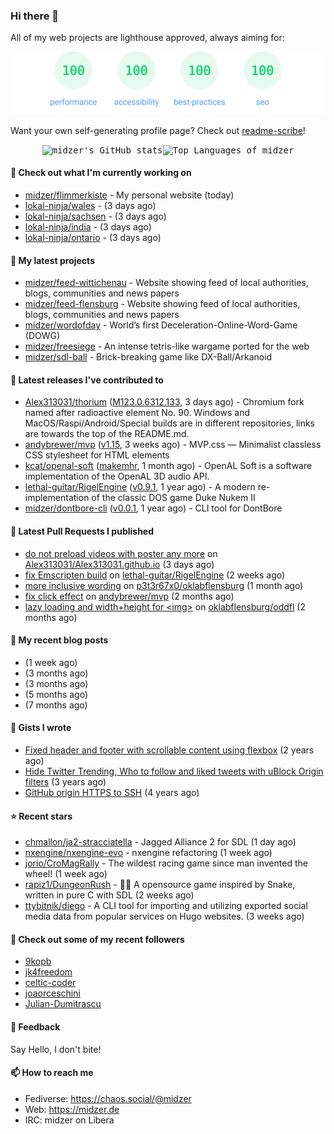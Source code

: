 ### Hi there 👋

All of my web projects are lighthouse approved, always aiming for:

<p align="center">
  <kbd><img src="https://github.com/midzer/midzer/blob/master/lighthouse.svg" alt="Lighthouse score 100s"></kbd>
</p>

Want your own self-generating profile page? Check out [readme-scribe](https://github.com/muesli/readme-scribe)!

<p align="center">
  <kbd><img src="https://github-readme-stats.vercel.app/api?username=midzer&show_icons=true&hide_title=true&hide_border=true&theme=tokyonight" alt="midzer's GitHub stats"><img height="165" src="https://github-readme-stats.vercel.app/api/top-langs/?username=midzer&layout=compact&langs_count=8&hide_border=true&theme=tokyonight" alt="Top Languages of midzer"></kbd>
</p>

#### 👷 Check out what I'm currently working on

- [midzer/flimmerkiste](https://github.com/midzer/flimmerkiste) - My personal website (today)
- [lokal-ninja/wales](https://github.com/lokal-ninja/wales) -  (3 days ago)
- [lokal-ninja/sachsen](https://github.com/lokal-ninja/sachsen) -  (3 days ago)
- [lokal-ninja/india](https://github.com/lokal-ninja/india) -  (3 days ago)
- [lokal-ninja/ontario](https://github.com/lokal-ninja/ontario) -  (3 days ago)

#### 🌱 My latest projects

- [midzer/feed-wittichenau](https://github.com/midzer/feed-wittichenau) - Website showing feed of local authorities, blogs, communities and news papers
- [midzer/feed-flensburg](https://github.com/midzer/feed-flensburg) - Website showing feed of local authorities, blogs, communities and news papers
- [midzer/wordofday](https://github.com/midzer/wordofday) - World’s first Deceleration-Online-Word-Game (DOWG)
- [midzer/freesiege](https://github.com/midzer/freesiege) - An intense tetris-like wargame ported for the web
- [midzer/sdl-ball](https://github.com/midzer/sdl-ball) - Brick-breaking game like DX-Ball/Arkanoid

#### 🔭 Latest releases I've contributed to

- [Alex313031/thorium](https://github.com/Alex313031/thorium) ([M123.0.6312.133](https://github.com/Alex313031/thorium/releases/tag/M123.0.6312.133), 3 days ago) - Chromium fork named after radioactive element No. 90. Windows and MacOS/Raspi/Android/Special builds are in different repositories, links are towards the top of the README.md.
- [andybrewer/mvp](https://github.com/andybrewer/mvp) ([v1.15](https://github.com/andybrewer/mvp/releases/tag/v1.15), 3 weeks ago) - MVP.css — Minimalist classless CSS stylesheet for HTML elements
- [kcat/openal-soft](https://github.com/kcat/openal-soft) ([makemhr](https://github.com/kcat/openal-soft/releases/tag/makemhr), 1 month ago) - OpenAL Soft is a software implementation of the OpenAL 3D audio API.
- [lethal-guitar/RigelEngine](https://github.com/lethal-guitar/RigelEngine) ([v0.9.1](https://github.com/lethal-guitar/RigelEngine/releases/tag/v0.9.1), 1 year ago) - A modern re-implementation of the classic DOS game Duke Nukem II
- [midzer/dontbore-cli](https://github.com/midzer/dontbore-cli) ([v0.0.1](https://github.com/midzer/dontbore-cli/releases/tag/v0.0.1), 1 year ago) - CLI tool for DontBore

#### 🔨 Latest Pull Requests I published

- [do not preload videos with poster any more](https://github.com/Alex313031/Alex313031.github.io/pull/26) on [Alex313031/Alex313031.github.io](https://github.com/Alex313031/Alex313031.github.io) (3 days ago)
- [fix Emscripten build](https://github.com/lethal-guitar/RigelEngine/pull/921) on [lethal-guitar/RigelEngine](https://github.com/lethal-guitar/RigelEngine) (2 weeks ago)
- [more inclusive wording](https://github.com/p3t3r67x0/oklabflensburg/pull/1) on [p3t3r67x0/oklabflensburg](https://github.com/p3t3r67x0/oklabflensburg) (1 month ago)
- [fix click effect](https://github.com/andybrewer/mvp/pull/112) on [andybrewer/mvp](https://github.com/andybrewer/mvp) (2 months ago)
- [lazy loading and width&#43;height for &lt;img&gt;](https://github.com/oklabflensburg/oddfl/pull/2) on [oklabflensburg/oddfl](https://github.com/oklabflensburg/oddfl) (2 months ago)

#### 📜 My recent blog posts

- [](https://midzer.de/porting-games-for-the-web-with-emscripten) (1 week ago)
- [](https://midzer.de/kaiserschmarrn) (3 months ago)
- [](https://midzer.de/the-future-is-remix) (3 months ago)
- [](https://midzer.de/obatzda) (5 months ago)
- [](https://midzer.de/how-to-disrupt-an-online-conversation-legally) (7 months ago)

#### 📓 Gists I wrote

- [Fixed header and footer with scrollable content using flexbox](https://gist.github.com/3893ce8c0bec6f805ec1a7bb3269775d) (2 years ago)
- [Hide Twitter Trending, Who to follow and liked tweets with uBlock Origin filters](https://gist.github.com/1afc39bdf5adbfe0020d1c2212b76b87) (3 years ago)
- [GitHub origin HTTPS to SSH](https://gist.github.com/3ceba8ad7d956e02d9e920b121d8d059) (4 years ago)

#### ⭐ Recent stars

- [chmallon/ja2-stracciatella](https://github.com/chmallon/ja2-stracciatella) - Jagged Alliance 2 for SDL (1 day ago)
- [nxengine/nxengine-evo](https://github.com/nxengine/nxengine-evo) - nxengine refactoring (1 week ago)
- [jorio/CroMagRally](https://github.com/jorio/CroMagRally) - The wildest racing game since man invented the wheel! (1 week ago)
- [rapiz1/DungeonRush](https://github.com/rapiz1/DungeonRush) - 👾🐍 A opensource game inspired by Snake, written in pure C with SDL (2 weeks ago)
- [ttybitnik/diego](https://github.com/ttybitnik/diego) - A CLI tool for importing and utilizing exported social media data from popular services on Hugo websites. (3 weeks ago)

#### 👯 Check out some of my recent followers

- [9kopb](https://github.com/9kopb)
- [jk4freedom](https://github.com/jk4freedom)
- [celtic-coder](https://github.com/celtic-coder)
- [joaorceschini](https://github.com/joaorceschini)
- [Julian-Dumitrascu](https://github.com/Julian-Dumitrascu)

#### 💬 Feedback

Say Hello, I don't bite!

#### 📫 How to reach me

- Fediverse: https://chaos.social/@midzer
- Web: https://midzer.de
- IRC: midzer on Libera
